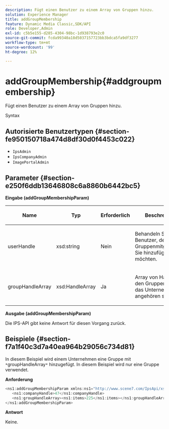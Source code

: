 ```yaml
---
description: Fügt einen Benutzer zu einem Array von Gruppen hinzu.
solution: Experience Manager
title: addGroupMembership
feature: Dynamic Media Classic,SDK/API
role: Developer,Admin
exl-id: c5b5e155-d285-4304-98bc-1d938793e2c0
source-git-commit: fcda99340a18d5037157723bb3bdca5fa9df3277
workflow-type: tm+mt
source-wordcount: '99'
ht-degree: 12%

---
```


# addGroupMembership{#addgroupmembership}

Fügt einen Benutzer zu einem Array von Gruppen hinzu.

Syntax

## Autorisierte Benutzertypen {#section-fe950150718a474d8df30d0f4453c022}

* `IpsAdmin`
* `IpsCompanyAdmin`
* `ImagePortalAdmin`

## Parameter {#section-e250f6ddb13646808c6a8860b6442bc5}

**Eingabe (addGroupMembershipParam)**

<table id="table_71AD8902E4854CA5A12379DBA4DF17C7"> 
 <thead> 
  <tr> 
   <th colname="col1" class="entry"> <p>Name </p> </th> 
   <th colname="col2" class="entry"> <p>Typ </p> </th> 
   <th colname="col3" class="entry"> <p>Erforderlich </p> </th> 
   <th colname="col4" class="entry"> <p>Beschreibung </p> </th> 
  </tr> 
 </thead>
 <tbody> 
  <tr> 
   <td colname="col1"> <span class="codeph"> <span class="varname"> userHandle</span> </span> </td> 
   <td colname="col2"> <span class="codeph"> xsd:string</span> </td> 
   <td colname="col3"> <p>Nein </p> </td> 
   <td colname="col4"> <p>Behandeln Sie den Benutzer, dessen Gruppenmitgliedschaft Sie hinzufügen möchten. </p> </td> 
  </tr> 
  <tr> 
   <td colname="col1"> <span class="codeph"> <span class="varname"> groupHandleArray</span> </span> </td> 
   <td colname="col2"> <span class="codeph"> xsd:HandleArray</span> </td> 
   <td colname="col3"> <p>Ja </p> </td> 
   <td colname="col4"> <p>Array von Handles zu den Gruppen, denen das Unternehmen angehören soll. </p> </td> 
  </tr> 
 </tbody> 
</table>

**Ausgabe (addGroupMembershipParam)**

Die IPS-API gibt keine Antwort für diesen Vorgang zurück.

## Beispiele {#section-f7a1f40c3d7a40ea964b29056c734d81}

In diesem Beispiel wird einem Unternehmen eine Gruppe mit `*`groupHandleArray`*` hinzugefügt. In diesem Beispiel wird nur eine Gruppe verwendet.

**Anforderung**

```java
<ns1:addGroupMembershipParam xmlns:ns1="http://www.scene7.com/IpsApi/xsd">
   <ns1:companyHandle>47</ns1:companyHandle>
   <ns1:groupHandleArray><ns1:items>225</ns1:items></ns1:groupHandleArray>
</ns1:addGroupMembershipParam>
```

**Antwort**

Keine.
